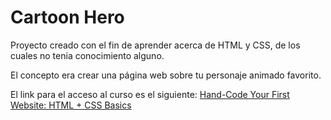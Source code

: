 # Cartoon Hero
Proyecto creado con el fin de aprender acerca de HTML y CSS, de los cuales no tenia conocimiento alguno.

El concepto era crear una página web sobre tu personaje animado favorito.

El link para el acceso al curso es el siguiente: [Hand-Code Your First Website: HTML + CSS Basics]

[Hand-Code Your First Website: HTML + CSS Basics]: https://www.skillshare.com/classes/Hand-Code-Your-First-Website-HTML-CSS-Basics/1575146775/projects?via=watch-history
